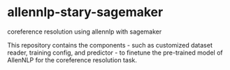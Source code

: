 # allennlp-stary-sagemaker
coreference resolution using allennlp with sagemaker

This repository contains the components - such as customized dataset reader, training config, and predictor - to finetune the pre-trained model of AllenNLP  for the coreference resolution task.


